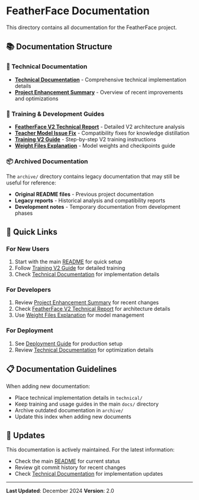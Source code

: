 # FeatherFace Documentation

This directory contains all documentation for the FeatherFace project.

## 📚 Documentation Structure

### 🔧 Technical Documentation
- **[Technical Documentation](technical/TECHNICAL_DOCUMENTATION.md)** - Comprehensive technical implementation details
- **[Project Enhancement Summary](technical/PROJECT_ENHANCEMENT_SUMMARY.md)** - Overview of recent improvements and optimizations

### 📖 Training & Development Guides
- **[FeatherFace V2 Technical Report](featherface_v2_technical_report.md)** - Detailed V2 architecture analysis
- **[Teacher Model Issue Fix](teacher_model_issue_fix.md)** - Compatibility fixes for knowledge distillation
- **[Training V2 Guide](training_v2_guide.md)** - Step-by-step V2 training instructions
- **[Weight Files Explanation](weight_files_explanation.md)** - Model weights and checkpoints guide

### 📦 Archived Documentation
The `archive/` directory contains legacy documentation that may still be useful for reference:

- **Original README files** - Previous project documentation
- **Legacy reports** - Historical analysis and compatibility reports
- **Development notes** - Temporary documentation from development phases

## 🔗 Quick Links

### For New Users
1. Start with the main [README](../README.md) for quick setup
2. Follow [Training V2 Guide](training_v2_guide.md) for detailed training
3. Check [Technical Documentation](technical/TECHNICAL_DOCUMENTATION.md) for implementation details

### For Developers
1. Review [Project Enhancement Summary](technical/PROJECT_ENHANCEMENT_SUMMARY.md) for recent changes
2. Check [FeatherFace V2 Technical Report](featherface_v2_technical_report.md) for architecture details
3. Use [Weight Files Explanation](weight_files_explanation.md) for model management

### For Deployment
1. See [Deployment Guide](../deployment/README.md) for production setup
2. Review [Technical Documentation](technical/TECHNICAL_DOCUMENTATION.md) for optimization details

## 📋 Documentation Guidelines

When adding new documentation:
- Place technical implementation details in `technical/`
- Keep training and usage guides in the main `docs/` directory
- Archive outdated documentation in `archive/`
- Update this index when adding new documents

## 🔄 Updates

This documentation is actively maintained. For the latest information:
- Check the main [README](../README.md) for current status
- Review git commit history for recent changes
- Check [Technical Documentation](technical/TECHNICAL_DOCUMENTATION.md) for implementation updates

---

**Last Updated**: December 2024
**Version**: 2.0